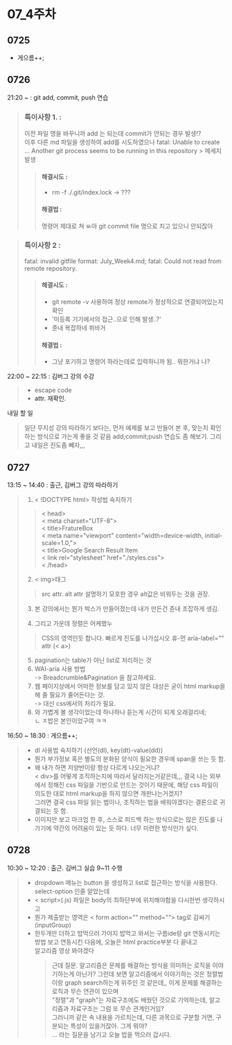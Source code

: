 # 07_4주차

## 0725

- 게으름++;

## 0726

21:20 ~ : git add, commit, push 연습

> ### 특이사항 1. : 
> 이전 파일 명을 바꾸니까 add 는 되는데 commit가 안되는 경우 발생!?  
> 이후 다른 md 파일을 생성하여 add를 시도하였으나 fatal: Unable to create ... Another git process seems to be running in this repository  > 메세지 발생
>   > #### 해결시도 : 
>   > - rm -f ./.git/index.lock -> ???
>   > #### 해결법 : 
>   > 명령어 제대로 쳐 ㅄ아 git commit file 명으로 치고 있으니 안되잖아

> ### 특이사항 2 : 
> fatal: invalid gitfile format: July_Week4.md; fatal: Could not read from remote repository.
>   > #### 해결시도 : 
>   > - git remote -v 사용하여 정상 remote가 정상적으로 연결되어있는지 확인
>   > - '미등록 기기에서의 접근..으로 인해 발생..?'
>   > - 쥰내 복잡하네 쒸바거
>   > #### 해결법 :
>   > - 그냥 포기하고 명령어 하라는데로 입력하니까 됨.. 뭐한거냐 나?

22:00 ~ 22:15 : 김버그 강의 수강
> - escape code
> - <a> attr. 재확인.

내일 할 일
> 일단 무지성 강의 따라하기 보다는, 먼저 예제를 보고 만들어 본 후, 맞는지 확인하는 방식으로 가는게 좋을 것 같음
> add;commit;push 연습도 좀 해보기.
> 그리고 내일은 진도좀 빼자,,,


## 0727

13:15 ~ 14:40 : 출근, 김버그 강의 따라하기

> 1. < !DOCTYPE html> 작성법 숙지하기
>   > < head>  
>	> < meta charset="UTF-8">  
>	> < title>FratureBox</title>  
>	> < meta name="viewport" content="width=device-width, initial-scale=1.0,">  
>	> < title>Google Search Result Item</title>  
>	> < link rel="stylesheet" href="./styles.css">  
>   > < /head>  
> 2. < img>태그
>   > src attr. alt attr
>   > 설명하기 모호한 경우 alt값은 비워두는 것을 권장.
> 3. 본 강의에서는 뭔가 박스가 만들어졌는데 내가 만든건 쥰내 조잡하게 생김.
>
> 4. 그리고 가운데 정렬은 어케했누
>   > CSS의 영역인듯 합니다. 빠르게 진도를 나가십시오 휴-먼
> aria-label="" attr (< a>)
> 5. pagination는 table가 아닌 list로 처리하는 것
> 6. WAI-aria 사용 방법  
> -> Breadcrumble&Pagination 을 참고하세요.
> 7. 웹 페이지상에서 어떠한 정보를 담고 있지 않은 대상은 굳이 html markup을 해 줄 필요가 줄어든다는 것.  
> -> 대신 css에서의 처리가 필요.
> 8. 와 가볍게 볼 생각이었는데 하나하나 듣는게 시간이 되게 오래걸리네;  
> ㄴ ㅈ밥은 본인이었구여 ㅋㅋ

16:50 ~ 18:30 : 게으름++;
> - dl 사용법 숙지하기 (선언(dl), key(dt)-value(dd))
> - 뭔가 부가정보 혹은 별도의 분화된 양식이 필요한 경우에 span을 쓰는 듯 함.
> - 왜 내가 하면 저양반이랑 항상 다르게 나오는거냐?  
> < div>를 어떻게 조직하는지에 따라서 달라지는거같은데,,, 결국 나는 외부에서 정해진 css 파일을 기반으로 만드는 것이기 때문에, 해당 css 파일이 의도한 대로 html markup을 하지 않으면 개판나는거겠지?  
> 그러면 결국 css 파일 읽는 법이나, 조직하는 법을 배워야겠다는 결론으로 귀결되는 듯 함. 
> - 이미지만 보고 마크업 한 후, 스스로 피드백 하는 방식으로는 많은 진도를 나가기에 약간의 어려움이 있는 듯 하다. 너무 미련한 방식인가 싶다.

## 0728

10:30 ~ 12:20 : 출근. 김버그 실습 9~11 수행
> - dropdown 메뉴는 button 을 생성하고 list로 접근하는 방식을 사용한다. select-option 인줄 알았는데
> - < script>(.js) 파일은 body의 최하단부에 위치해야함을 다시한번 생각하시고
> - 뭔가 제출받는 영역은 < form action="" method=""> tag로 감싸기 (inputGroup)
> - 한두개만 더하고 밥먹으러 가야지
> 밥먹고 와서는 구름ide랑 git 연동시키는 방법 보고 연동시킨 다음에, 오늘은 html practice부분 다 끝내고  
> 알고리즘 영상 봐야겠다
>   > 근데 질문. 알고리즘은 문제를 해결하는 방식을 의미하는 로직을 이야기하는게 아닌가? 그런데 보면 알고리즘에서 이야기하는 것은 정렬법이랑 graph search하는게 위주인 것 같은데,, 이게 문제를 해결하는 로직과 무슨 연관이 있으며  
>   > "정렬"과 "graph"는 자료구조에도 배웠던 것으로 기억하는데, 알고리즘과 자료구조는 그럼 또 무슨 관계인거임?   
>   > 그러니까 같은 속 내용을 가르치는데, 다른 과목으로 구분할 거면, 구분되는 특성이 있을거잖아. 그게 뭐야?  
>   > ... 라는 질문을 남기고 오늘 밥을 먹으러 갑시다.